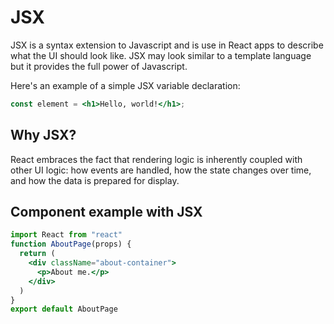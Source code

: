 # JSX

JSX is a syntax extension to Javascript and is use in React apps to describe what the UI should look like. JSX may look similar to a template language but it provides the full power of Javascript.

Here's an example of a simple JSX variable declaration:

```jsx
const element = <h1>Hello, world!</h1>;
```

## Why JSX?

React embraces the fact that rendering logic is inherently coupled with other UI logic: how events are handled, how the state changes over time, and how the data is prepared for display.

## Component example with JSX

```jsx
import React from "react"
function AboutPage(props) {
  return (
    <div className="about-container">
      <p>About me.</p>
    </div>
  )
}
export default AboutPage
```

